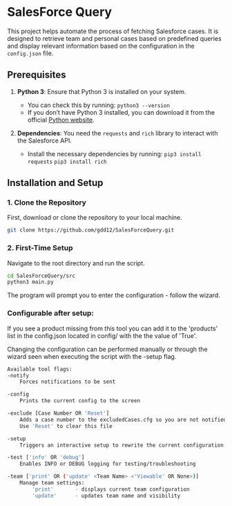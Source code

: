 # SalesForce Query

This project helps automate the process of fetching Salesforce cases. It is designed to retrieve team and personal cases based on predefined queries and display relevant information based on the configuration in the `config.json` file.

## Prerequisites

1. **Python 3**: Ensure that Python 3 is installed on your system.
	- You can check this by running: 
		```python3 --version```
	- If you don’t have Python 3 installed, you can download it from the official [Python website](https://www.python.org/downloads/).

2. **Dependencies**: You need the `requests` and `rich` library to interact with the Salesforce API.
	- Install the necessary dependencies by running:
		```pip3 install requests```
    	```pip3 install rich```

## Installation and Setup

### 1. Clone the Repository

First, download or clone the repository to your local machine.

```bash
git clone https://github.com/gdd12/SalesForceQuery.git
```

### 2. First-Time Setup

Navigate to the root directory and run the script.
```bash
cd SalesForceQuery/src
python3 main.py
```

The program will prompt you to enter the configuration - follow the wizard.

### Configurable after setup:
If you see a product missing from this tool you can add it to the 'products' list in the config.json located in config/ with the the value of 'True'.

Changing the configuration can be performed manually or through the wizard seen when executing the script with the -setup flag.

```bash
Available tool flags:
-notify
    Forces notifications to be sent

-config
    Prints the current config to the screen

-exclude [Case Number OR 'Reset']
    Adds a case number to the excludedCases.cfg so you are not notified
    Use 'Reset' to clear this file

-setup
    Triggers an interactive setup to rewrite the current configuration

-test ['info' OR 'debug']
    Enables INFO or DEBUG logging for testing/troubleshooting

-team ['print' OR ('update' <Team Name> <'Viewable' OR None>)]
    Manage team settings:
        'print'       - displays current team configuration
        'update'      - updates team name and visibility
```